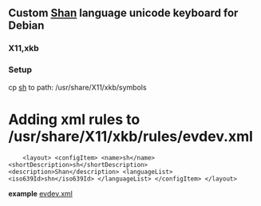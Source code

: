 ## Custom [Shan](https://en.wikipedia.org/wiki/Shan_people) language unicode keyboard for Debian
### X11,xkb

### **Setup**

cp [sh](/sh) to path: /usr/share/X11/xkb/symbols

**Adding xml rules to /usr/share/X11/xkb/rules/evdev.xml**
==================================================

`    
<layout>
  <configItem>
    <name>sh</name>
    <shortDescription>sh</shortDescription>
    <description>Shan</description>
    <languageList>
      <iso639Id>shn</iso639Id>
    </languageList>
  </configItem>
</layout>
`


**example**
[evdev.xml](/evdev.xml)

